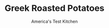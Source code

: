 ---
layout: ../../layouts/MarkdownPostLayout.astro
title: Greek Roasted Potatoes
author: America's Test Kitchen
pubDate: 2023-03-15
description: "Just like the rest of us, potato salad sometimes needs a change of scenery. How about the Mediterranean?"
image_url: https://res.cloudinary.com/hksqkdlah/image/upload/ar_1:1,c_fill,dpr_2.0,f_auto,fl_lossy.progressive.strip_profile,g_faces:auto,q_auto:low,w_344/SFS_GreekRoastedPotatoes-60_oqrydj
tags: ["Side Dishes","Greek","Potatoes","Thanksgiving"]
calories: 1324
protein: 3
carbohydrates: 27
fats: 
fiber: 3
ingredients: ["2 pounds small, Yukon Gold potatoes, unpeeled, halved","5 tablespoons, extra-virgin olive oil, divided","1 1/4 teaspoons, table salt, divided","3 tablespoons finely chopped, pepperoncini","1 teaspoon, grated lemon zest plus 4 teaspoons juice","2 , garlic cloves, minced","1 1/2 teaspoons, dried oregano","1/3 cup, chopped fresh parsley, divided"]
serves: 6
time: "1 hour"
instructions: ["Adjust oven rack to middle position and heat oven to 400 degrees. Spray rimmed baking sheet with vegetable oil spray.","Toss potatoes, 2 tablespoons oil, and 1 teaspoon salt in bowl until potatoes are well coated. Arrange potatoes in single layer on prepared sheet, cut side down. Roast until bottoms of potatoes are golden brown, 35 to 40 minutes.","Meanwhile, combine pepperoncini, lemon zest and juice, garlic, oregano, remaining 3 tablespoons oil, and remaining ¼ teaspoon salt in large bowl.","Transfer potatoes to pepperoncini mixture in bowl. Add half of parsley and toss to combine. Transfer potatoes to serving dish. Sprinkle with remaining parsley. Serve warm."]
nutrition: ["671 mg Potassium","91 mg Phosphorus","32 mg Calcium","1 mg Iron","38 mg Magnesium","402 mg Sodium","11 g Fat","1 mg Niacin (B3)","8 g Monounsaturated","1 g Polyunsaturated","38 mg Vitamin C","1 g Saturated","3 g Fiber","30 µg Folate (food)","1 g Sugars","65 µg Vitamin K","128 g Water","27 g Carbs","30 µg Folate equivalent (total)","3 g Protein","1 mg Vitamin E","14 µg Vitamin A","220 kcal Energy","1324 calories"]
notes: "For the best results, look for small Yukon Gold potatoes measuring 1½ to 2 inches in diameter (about the size of a golf ball)."
---